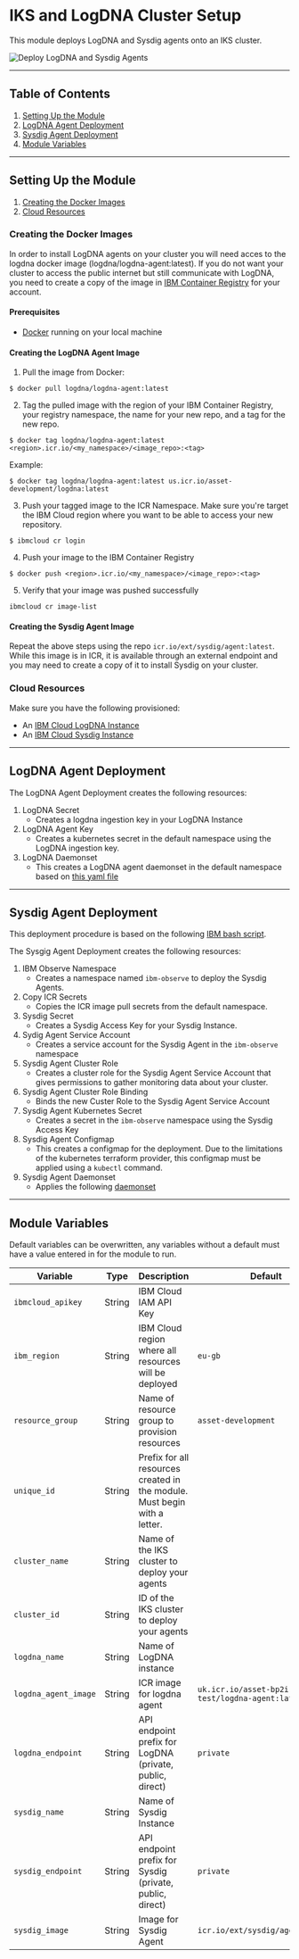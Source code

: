 # IKS and LogDNA Cluster Setup

This module deploys LogDNA and Sysdig agents onto an IKS cluster.

![Deploy LogDNA and Sysdig Agents](../.docs/logdna_sysdig.png)

----

## Table of Contents

1. [Setting Up the Module](##Setting-Up-the-Module)
2. [LogDNA Agent Deployment](##logdna-agent-deployment)
3. [Sysdig Agent Deployment](##Sysdig-Agent-Deployment)
4. [Module Variables](##Module-Variables)

---

## Setting Up the Module

1. [Creating the Docker Images](###Creating-the-Docker-Images)
2. [Cloud Resources](###Cloud-Resources)

### Creating the Docker Images

In order to install LogDNA agents on your cluster you will need acces to the logdna docker image (logdna/logdna-agent:latest). If you do not want your cluster to access the public internet but still communicate with LogDNA, you need to create a copy of the image in [IBM Container Registry](https://cloud.ibm.com/docs/Registry?topic=registry-registry_overview) for your account.

#### Prerequisites

- [Docker](https://www.docker.com/) running on your local machine

#### Creating the LogDNA Agent Image

1. Pull the image from Docker:
```
$ docker pull logdna/logdna-agent:latest
```
2. Tag the pulled image with the region of your IBM Container Registry, your registry namespace, the name for your new repo, and a tag for the new repo. 
```
$ docker tag logdna/logdna-agent:latest <region>.icr.io/<my_namespace>/<image_repo>:<tag>
```
Example:
```
$ docker tag logdna/logdna-agent:latest us.icr.io/asset-development/logdna:latest
```

3. Push your tagged image to the ICR Namespace. Make sure you're target the IBM Cloud region where you want to be able to access your new repository.
```
$ ibmcloud cr login
```
4. Push your image to the IBM Container Registry
```
$ docker push <region>.icr.io/<my_namespace>/<image_repo>:<tag>
```
5. Verify that your image was pushed successfully
```
ibmcloud cr image-list
```

#### Creating the Sysdig Agent Image

Repeat the above steps using the repo `icr.io/ext/sysdig/agent:latest`. While this image is in ICR, it is available through an external endpoint and you may need to create a copy of it to install Sysdig on your cluster.

### Cloud Resources

Make sure you have the following provisioned:
- An [IBM Cloud LogDNA Instance](https://cloud.ibm.com/docs/services/Log-Analysis-with-LogDNA?topic=LogDNA-getting-started#getting-started)
- An [IBM Cloud Sysdig Instance](https://cloud.ibm.com/docs/services/Monitoring-with-Sysdig?topic=Sysdig-getting-started#getting-started)

----

## LogDNA Agent Deployment

The LogDNA Agent Deployment creates the following resources:

1. LogDNA Secret
    - Creates a logdna ingestion key in your LogDNA Instance
2. LogDNA Agent Key
    - Creates a kubernetes secret in the default namespace using the LogDNA ingestion key.
3. LogDNA Daemonset
    - This creates a LogDNA agent daemonset in the default namespace based on [this yaml file](https://assets.us-south.logging.cloud.ibm.com/clients/logdna-agent-ds.yaml)

---

## Sysdig Agent Deployment

This deployment procedure is based on the following [IBM bash script](https://ibm.biz/install-sysdig-k8s-agent).

The Sysgig Agent Deployment creates the following resources:

1. IBM Observe Namespace
    - Creates a namespace named `ibm-observe` to deploy the Sysdig Agents.
2. Copy ICR Secrets
    - Copies the ICR image pull secrets from the default namespace.
3. Sysdig Secret
    - Creates a Sysdig Access Key for your Sysdig Instance.
4. Sydig Agent Service Account
    - Creates a service account for the Sysdig Agent in the `ibm-observe` namespace
5. Sysdig Agent Cluster Role
    - Creates a cluster role for the Sysdig Agent Service Account that gives permissions to gather monitoring data about your cluster.
6. Sysdig Agent Cluster Role Binding
    - Binds the new Custer Role to the Sysdig Agent Service Account
7. Sysdig Agent Kubernetes Secret
    - Creates a secret in the `ibm-observe` namespace using the Sysdig Access Key
8. Sysdig Agent Configmap
    - This creates a configmap for the deployment. Due to the limitations of the kubernetes terraform provider, this configmap must be applied using a `kubectl` command.
9. Sysdig Agent Daemonset
    - Applies the following [daemonset](https://raw.githubusercontent.com/draios/sysdig-cloud-scripts/master/agent_deploy/kubernetes/sysdig-agent-daemonset-v2.yaml)

----

## Module Variables

Default variables can be overwritten, any variables without a default must have a value entered in for the module to run.
  
Variable             | Type    | Description                                                               | Default
---------------------|---------|---------------------------------------------------------------------------|--------
`ibmcloud_apikey`    | String  | IBM Cloud IAM API Key                                                     | 
`ibm_region`         | String  | IBM Cloud region where all resources will be deployed                     | `eu-gb`
`resource_group`     | String  | Name of resource group to provision resources                             | `asset-development`
`unique_id`          | String  | Prefix for all resources created in the module. Must begin with a letter. | 
`cluster_name`       | String  | Name of the IKS cluster to deploy your agents                             | 
`cluster_id`         | String  | ID of the IKS cluster to deploy your agents                               |
`logdna_name`        | String  | Name of LogDNA instance                                                   |
`logdna_agent_image` | String  | ICR image for logdna agent                                                | `uk.icr.io/asset-bp2i-test/logdna-agent:latest`
`logdna_endpoint`    | String  | API endpoint prefix for LogDNA (private, public, direct)                  | `private`
`sysdig_name`        | String  | Name of Sysdig Instance                                                   | 
`sysdig_endpoint`    | String  | API endpoint prefix for Sysdig (private, public, direct)                  | `private`
`sysdig_image`       | String  | Image for Sysdig Agent                                                    | `icr.io/ext/sysdig/agent:latest`